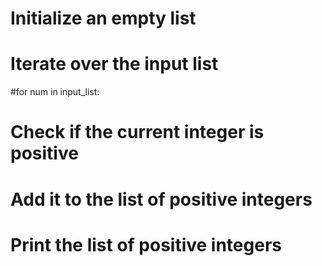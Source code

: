 # Initialize an empty list

# Iterate over the input list

#for num in input_list:

# Check if the current integer is positive

# Add it to the list of positive integers

# Print the list of positive integers
